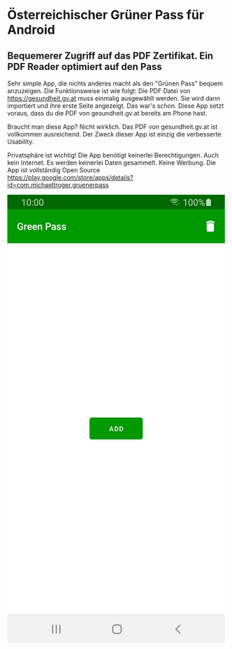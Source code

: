 # Österreichischer Grüner Pass für Android
## Bequemerer Zugriff auf das PDF Zertifikat. Ein PDF Reader optimiert auf den Pass
Sehr simple App, die nichts anderes macht als den "Grünen Pass" bequem anzuzeigen.
Die Funktionsweise ist wie folgt: 
Die PDF Datei von https://gesundheit.gv.at muss einmalig ausgewählt werden. Sie wird dann importiert und ihre erste Seite angezeigt. Das war's schon.
Diese App setzt voraus, dass du die PDF von gesundheit.gv.at bereits am Phone hast.

Braucht man diese App? Nicht wirklich. Das PDF von gesundheit.gv.at ist vollkommen ausreichend.
Der Zweck dieser App ist einzig die verbesserte Usability.

Privatsphäre ist wichtig!
Die App benötigt keinerlei Berechtigungen. Auch kein Internet.
Es werden keinerlei Daten gesammelt. Keine Werbung.
Die App ist vollständig Open Source
https://play.google.com/store/apps/details?id=com.michaeltroger.gruenerpass

![Screenshot](/screenshot.jpg)
